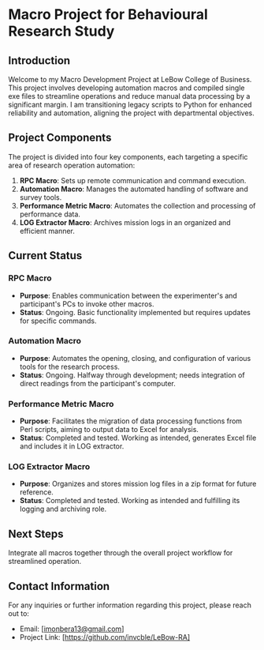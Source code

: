 # Macro Project for Behavioural Research Study

## Introduction

Welcome to my Macro Development Project at LeBow College of Business. This project involves developing automation macros and compiled single exe files to streamline operations and reduce manual data processing by a significant margin. I am transitioning legacy scripts to Python for enhanced reliability and automation, aligning the project with departmental objectives.

## Project Components

The project is divided into four key components, each targeting a specific area of research operation automation:

1. **RPC Macro**: Sets up remote communication and command execution.
2. **Automation Macro**: Manages the automated handling of software and survey tools.
3. **Performance Metric Macro**: Automates the collection and processing of performance data.
4. **LOG Extractor Macro**: Archives mission logs in an organized and efficient manner.

## Current Status

### RPC Macro

- **Purpose**: Enables communication between the experimenter's and participant's PCs to invoke other macros.
- **Status**: Ongoing. Basic functionality implemented but requires updates for specific commands.

### Automation Macro

- **Purpose**: Automates the opening, closing, and configuration of various tools for the research process.
- **Status**: Ongoing. Halfway through development; needs integration of direct readings from the participant's computer.

### Performance Metric Macro

- **Purpose**: Facilitates the migration of data processing functions from Perl scripts, aiming to output data to Excel for analysis.
- **Status**: Completed and tested. Working as intended, generates Excel file and includes it in LOG extractor.

### LOG Extractor Macro

- **Purpose**: Organizes and stores mission log files in a zip format for future reference.
- **Status**: Completed and tested. Working as intended and fulfilling its logging and archiving role.

## Next Steps

Integrate all macros together through the overall project workflow for streamlined operation.

## Contact Information

For any inquiries or further information regarding this project, please reach out to:

- Email: [imonbera13@gmail.com]
- Project Link: [https://github.com/invcble/LeBow-RA]

